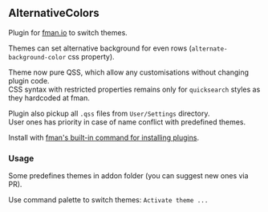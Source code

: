 ## AlternativeColors

Plugin for [fman.io](https://fman.io) to switch themes.

Themes can set alternative background for even rows (`alternate-background-color` css property).

Theme now pure QSS, which allow any customisations without changing plugin code.  
CSS syntax with restricted properties remains only for `quicksearch` styles as they hardcoded at fman.

Plugin also pickup all `.qss` files from `User/Settings` directory.  
User ones has priority in case of name conflict with predefined themes.

Install with [fman's built-in command for installing plugins](https://fman.io/docs/installing-plugins).

### Usage

Some predefines themes in addon folder (you can suggest new ones via PR).

Use command palette to switch themes: `Activate theme ...`
